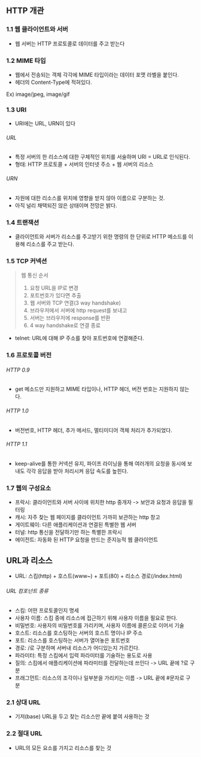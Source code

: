 ## HTTP 개관

### 1.1 웹 클라이언트와 서버

- 웹 서버는 HTTP 프로토콜로 데이터를 주고 받는다



### 1.2 MIME 타입

- 웹에서 전송되는 객체 각각에 MIME 타입이라는 데이터 포맷 라벨을 붙인다.
- 헤더의 Content-Type에 적혀있다.

Ex) image/jpeg, image/gif



### 1.3 URI

- URI에는 URL, URN이 있다



###### URL

- 특정 서버의 한 리소스에 대한 구체적인 위치를 서술하며 URI = URL로 인식된다.
- 형태: HTTP 프로토콜 + 서버의 인터넷 주소 + 웹 서버의 리소스



###### URN

- 자원에 대한 리소스를 위치에 영향을 받지 않아 이름으로 구분하는 것.
- 아직 널리 채택되진 않은 상태이며 전망은 밝다.



### 1.4 트랜잭션

- 클라이언트와 서버가 리소스를 주고받기 위한 명령의 한 단위로 HTTP 메소드를 이용해 리소스를 주고 받는다.



### 1.5 TCP 커넥션

>웹 통신 순서
>
>1. 요청 URL을 IP로 변경
>2. 포트번호가 있다면 추출
>3. 웹 서버와 TCP 연결(3 way handshake)
>4. 브라우저에서 서버에 http request를 보내고
>5. 서버는 브라우저에 response를 반환
>6. 4 way handshake로 연결 종료

- telnet: URL에 대해 IP 주소를 찾아 포트번호에 연결해준다.



### 1.6 프로토콜 버전

###### HTTP 0.9

- get 메소드만 지원하고 MIME 타입이나, HTTP 헤더, 버전 번호는 지원하지 않는다.



###### HTTP 1.0

- 버전번호, HTTP 헤더, 추가 메서드, 멀티미디어 객체 처리가 추가되었다.



###### HTTP 1.1

- keep-alive를 통한 커넥션 유지, 파이프 라이닝을 통해 여러개의 요청을 동시에 보내도 각각 응답을 받아 처리시켜 응답 속도를 높힌다.



### 1.7 웹의 구성요소

- 프락시: 클라이언트와 서버 사이에 위치한 http 중개자 -> 보안과 요청과 응답을 필터링
- 캐시: 자주 찾는 웹 페이지를 클라이언트 가까히 보관하는 http 창고
- 게이트웨이: 다른 애플리케이션과 연결된 특별한 웹 서버
- 터널: http 통신을 전달하기만 하는 특별한 프락시
- 에이전트: 자동화 된 HTTP 요청을 만드는 준지능적 웹 클라이언트



## URL과 리소스

- URL: 스킴(http) + 호스트(www~) + 포트(80) + 리소스 경로(/index.html)



###### URL 컴포넌트 종류

- 스킴: 어떤 프로토콜인지 명세
- 사용자 이름: 스킴 중에 리소스에 접근하기 위해 사용자 이름을 필요로 한다.
- 비밀번호: 사용자의 비밀번호를 가리키며, 사용자 이름에 콜론으로 이어서 기술
- 호스트: 리소스를 호스팅하는 서버의 호스트 명이나 IP 주소
- 포트: 리소스를 호스팅하는 서버가 열어놓은 포트번호
- 경로: /로 구분하며 서버내 리소스가 어디있는지 가르킨다.
- 파라미터: 특정 스킴에서 입력 파라미터를 기술하는 용도로 사용
- 질의: 스킴에서 애플리케이션에 파라미터를 전달하는데 쓰인다 -> URL 끝에 ?로 구분
- 프래그먼트: 리소스의 조각이나 일부분을 가리키는 이름 -> URL 끝에 #문자로 구분



### 2.1 상대 URL

- 기저(base) URL을 두고 찾는 리소스만 끝에 붙여 사용하는 것

### 2.2 절대 URL

- URL의 모든 요소를 가지고 리소스를 찾는 것
